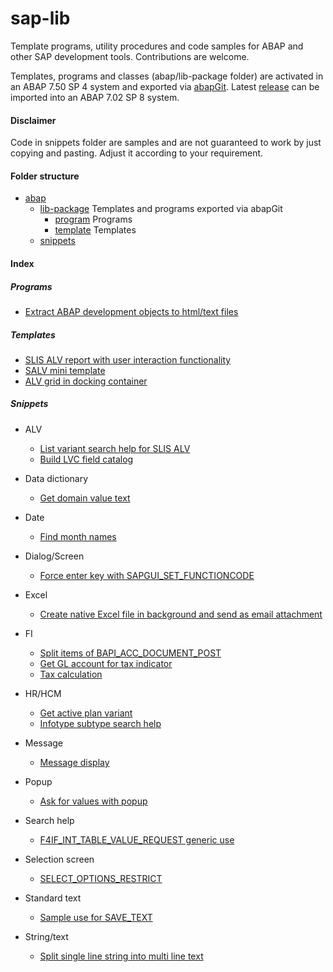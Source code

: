 # sap-lib
Template programs, utility procedures and code samples for ABAP and other SAP development tools. Contributions are welcome. 

Templates, programs and classes (abap/lib-package folder) are activated in an ABAP 7.50 SP 4 system and exported via [abapGit](https://github.com/larshp/abapGit). Latest [release](https://github.com/kkayacan/sap-lib/releases) can be imported into an ABAP 7.02 SP 8 system.

#### Disclaimer
Code in snippets folder are samples and are not guaranteed to work by just copying and pasting. Adjust it according to your requirement.

#### Folder structure
- [abap](abap/)
  - [lib-package](abap/lib-package/) Templates and programs exported via abapGit
    - [program](abap/lib-package/program/) Programs
    - [template](abap/lib-package/template/) Templates
  - [snippets](abap/snippets/)

#### Index

##### Programs
- [Extract ABAP development objects to html/text files](abap/lib-package/program/ydtp_mass_download.prog.abap)
  
##### Templates
- [SLIS ALV report with user interaction functionality](abap/lib-package/template/yp_alv_template.prog.abap)
- [SALV mini template](abap/lib-package/template/yp_salv_mini.prog.abap)
- [ALV grid in docking container](abap/lib-package/template/yp_docking.prog.abap)

##### Snippets
- ALV
  - [List variant search help for SLIS ALV](abap/snippets/REUSE_ALV_VARIANT_F4.abap)
  - [Build LVC field catalog](abap/snippets/build-lvc-fieldcatalog.abap)
    
- Data dictionary
  - [Get domain value text](abap/snippets/get-domain-value-text.abap)
  
- Date
  - [Find month names](abap/snippets/MONTH_NAMES_GET.abap)
  
- Dialog/Screen
  - [Force enter key with SAPGUI_SET_FUNCTIONCODE](abap/snippets/SAPGUI_SET_FUNCTIONCODE.abap)
  
- Excel
  - [Create native Excel file in background and send as email attachment](abap/snippets/create-excel-bg-and-send-mail.abap)
  
- FI
  - [Split items of BAPI_ACC_DOCUMENT_POST](abap/snippets/BAPI_ACC_DOCUMENT_POST-split-items.abap)
  - [Get GL account for tax indicator](abap/snippets/FI_TAX_GET_TAX_ACCOUNTS.abap)
  - [Tax calculation](abap/snippets/tax-calculation.abap)
  
- HR/HCM
  - [Get active plan variant](abap/snippets/RH_GET_PLVAR.abap)
  - [Infotype subtype search help](abap/snippets/HR_F4_GET_SUBTYPE.abap)
  
- Message
  - [Message display](abap/snippets/message-display.abap)
  
- Popup
  - [Ask for values with popup](abap/snippets/POPUP_GET_VALUES.abap)

- Search help
  - [F4IF_INT_TABLE_VALUE_REQUEST generic use](abap/snippets/F4IF_INT_TABLE_VALUE_REQUEST.abap)

- Selection screen
  - [SELECT_OPTIONS_RESTRICT](abap/snippets/SELECT_OPTIONS_RESTRICT.abap)
  
- Standard text
  - [Sample use for SAVE_TEXT](abap/snippets/SAVE_TEXT.abap)
  
- String/text
  - [Split single line string into multi line text](abap/snippets/RKD_WORD_WRAP.abap)
